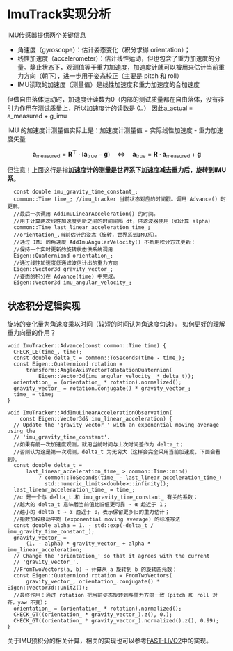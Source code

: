 # ImuTrack实现分析

IMU传感器提供两个关键信息
- 角速度（gyroscope）：估计姿态变化（积分求得 orientation）；
- 线性加速度（accelerometer）：估计线性运动，但也包含了重力加速度的分量。静止状态下，观测值等于重力加速度，加速度计就可以被用来估计当前重力方向（朝下），进一步用于姿态校正（主要是 pitch 和 roll）
- IMU读取的加速度（测量值）是线性加速度和重力加速度的合加速度

但做自由落体运动时，加速度计读数为0（内部的测试质量都在自由落体，没有非引力作用在测试质量上，所以加速度计的读数是 0。）
因此a_actual = a_measured + g_imu

IMU 的加速度计测量值实际上是：加速度计测量值 = 实际线性加速度 - 重力加速度矢量

$$
\mathbf{a}_{\text{measured}} = \mathbf{R}^\top \cdot (\mathbf{a}_{\text{true}} - \mathbf{g})
\quad \text{⇔} \quad 
\mathbf{a}_{\text{true}} = \mathbf{R} \cdot \mathbf{a}_{\text{measured}} + \mathbf{g}
$$

但注意！上面这行是指**加速度计的测量是世界系下加速度减去重力后，旋转到IMU系**。

```
  const double imu_gravity_time_constant_;
  common::Time time_; //imu_tracker 当前状态对应的时间戳。调用 Advance() 时更新。
  //最后一次调用 AddImuLinearAcceleration() 的时间。
  //用于计算两次线性加速度更新之间的时间间隔 dt，供滤波器使用（如计算 alpha）
  common::Time last_linear_acceleration_time_;
  //orientation_,当前估计的姿态（旋转，世界系到IMU系）。
  //通过 IMU 的角速度 AddImuAngularVelocity() 不断用积分方式更新：
  //保持一个实时更新的旋转状态供系统调用
  Eigen::Quaterniond orientation_;
  //通过线性加速度低通滤波估计出的重力方向
  Eigen::Vector3d gravity_vector_;
  //姿态的积分在 Advance(time) 中完成。
  Eigen::Vector3d imu_angular_velocity_;

```

## 状态积分逻辑实现

旋转的变化量为角速度乘以时间（较短的时间认为角速度匀速）。
如何更好的理解重力向量的作用？

```
void ImuTracker::Advance(const common::Time time) {
  CHECK_LE(time_, time);
  const double delta_t = common::ToSeconds(time - time_);
  const Eigen::Quaterniond rotation =
      transform::AngleAxisVectorToRotationQuaternion(
          Eigen::Vector3d(imu_angular_velocity_ * delta_t));
  orientation_ = (orientation_ * rotation).normalized();
  gravity_vector_ = rotation.conjugate() * gravity_vector_;
  time_ = time;
}
```


```
void ImuTracker::AddImuLinearAccelerationObservation(
    const Eigen::Vector3d& imu_linear_acceleration) {
  // Update the 'gravity_vector_' with an exponential moving average using the
  // 'imu_gravity_time_constant'.
  //如果有前一次加速度观测，就用当前时间与上次时间差作为 delta_t；
  //否则认为这是第一次观测，delta_t 为无穷大（这样会完全采用当前加速度，下面会看到）。
  const double delta_t =
      last_linear_acceleration_time_ > common::Time::min()
          ? common::ToSeconds(time_ - last_linear_acceleration_time_)
          : std::numeric_limits<double>::infinity();
  last_linear_acceleration_time_ = time_;
  //α 是一个与 delta_t 和 imu_gravity_time_constant_ 有关的系数；
  //越大的 delta_t 意味着当前值比旧值更可靠 → α 趋近于 1；
  //越小的 delta_t → α 趋近于 0，表示保留更多旧的重力估计；
  //指数加权移动平均 (exponential moving average) 的标准写法
  const double alpha = 1. - std::exp(-delta_t / imu_gravity_time_constant_);
  gravity_vector_ =
      (1. - alpha) * gravity_vector_ + alpha * imu_linear_acceleration;
  // Change the 'orientation_' so that it agrees with the current
  // 'gravity_vector_'.
  //FromTwoVectors(a, b) → 计算从 a 旋转到 b 的旋转四元数；
  const Eigen::Quaterniond rotation = FromTwoVectors(
      gravity_vector_, orientation_.conjugate() * Eigen::Vector3d::UnitZ());
  //最终作用：通过 rotation 把当前姿态旋转到与重力方向一致（pitch 和 roll 对齐，yaw 不变）；
  orientation_ = (orientation_ * rotation).normalized();
  CHECK_GT((orientation_ * gravity_vector_).z(), 0.);
  CHECK_GT((orientation_ * gravity_vector_).normalized().z(), 0.99);
}
```

关于IMU预积分的相关计算，相关的实现也可以参考[FAST-LIVO2](https://gitee.com/kindlytree/fast-livo2-comments/blob/main/src/IMU_Processing.cpp)中的实现。

